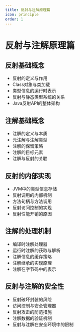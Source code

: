 ```yaml
---
title: 反射与注解原理篇
icon: principle
order: 1
---
```


# 反射与注解原理篇

## 反射基础概念

- 反射的定义与作用
- Class对象与类加载
- 类型信息的运行时表示
- 反射与静态类型系统的关系
- Java反射API的整体架构

## 注解基础概念

- 注解的定义与本质
- 元注解与注解类型
- 注解的保留策略
- 注解的目标元素
- 注解与反射的关联

## 反射的内部实现

- JVM中的类型信息存储
- 反射调用的内部机制
- 方法句柄与方法调用
- 反射访问控制的实现
- 反射性能开销的原因

## 注解的处理机制

- 编译时注解处理器
- 运行时注解的获取与解析
- 注解信息的缓存策略
- 注解继承的实现原理
- 注解在字节码中的表示

## 反射与注解的安全性

- 反射破坏封装的风险
- 访问控制与安全管理器
- 反射攻击的防范措施
- 注解数据的验证机制
- 反射与注解在安全环境中的限制
